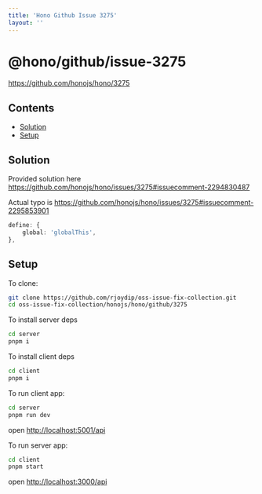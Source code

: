 ```yaml
---
title: 'Hono Github Issue 3275'
layout: ''
---
```


# @hono/github/issue-3275

<https://github.com/honojs/hono/3275>

## Contents

* [Solution](#solution)
* [Setup](#setup)

## Solution

Provided solution here
<https://github.com/honojs/hono/issues/3275#issuecomment-2294830487>

Actual typo is <https://github.com/honojs/hono/issues/3275#issuecomment-2295853901>

```ts
define: {
    global: 'globalThis',
},
```

## Setup

To clone:

```sh
git clone https://github.com/rjoydip/oss-issue-fix-collection.git
cd oss-issue-fix-collection/honojs/hono/github/3275
```

To install server deps

```sh
cd server
pnpm i
```

To install client deps

```sh
cd client
pnpm i
```

To run client app:

```sh
cd server
pnpm run dev
```

open <http://localhost:5001/api>

To run server app:

```sh
cd client
pnpm start
```

open <http://localhost:3000/api>
